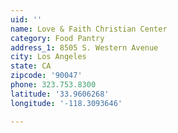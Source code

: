 ```yaml
---
uid: ''
name: Love & Faith Christian Center
category: Food Pantry
address_1: 8505 S. Western Avenue
city: Los Angeles
state: CA
zipcode: '90047'
phone: 323.753.8300
latitude: '33.9606268'
longitude: '-118.3093646'

---
```

